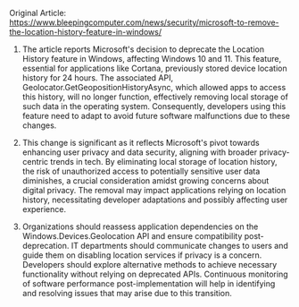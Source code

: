 Original Article: https://www.bleepingcomputer.com/news/security/microsoft-to-remove-the-location-history-feature-in-windows/

1) The article reports Microsoft's decision to deprecate the Location History feature in Windows, affecting Windows 10 and 11. This feature, essential for applications like Cortana, previously stored device location history for 24 hours. The associated API, Geolocator.GetGeopositionHistoryAsync, which allowed apps to access this history, will no longer function, effectively removing local storage of such data in the operating system. Consequently, developers using this feature need to adapt to avoid future software malfunctions due to these changes.

2) This change is significant as it reflects Microsoft's pivot towards enhancing user privacy and data security, aligning with broader privacy-centric trends in tech. By eliminating local storage of location history, the risk of unauthorized access to potentially sensitive user data diminishes, a crucial consideration amidst growing concerns about digital privacy. The removal may impact applications relying on location history, necessitating developer adaptations and possibly affecting user experience.

3) Organizations should reassess application dependencies on the Windows.Devices.Geolocation API and ensure compatibility post-deprecation. IT departments should communicate changes to users and guide them on disabling location services if privacy is a concern. Developers should explore alternative methods to achieve necessary functionality without relying on deprecated APIs. Continuous monitoring of software performance post-implementation will help in identifying and resolving issues that may arise due to this transition.